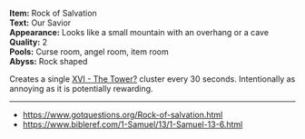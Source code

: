**Item:** Rock of Salvation
<br>
**Text:** Our Savior
<br>
**Appearance:** Looks like a small mountain with an overhang or a cave
<br>
**Quality:** 2
<br>
**Pools:** Curse room, angel room, item room
<br>
**Abyss:** Rock shaped

Creates a single [XVI - The Tower?](https://bindingofisaacrebirth.fandom.com/wiki/Cards_and_Runes#XVI_-_The_Tower?) cluster every 30 seconds.
Intentionally as annoying as it is potentially rewarding.

---

- https://www.gotquestions.org/Rock-of-salvation.html
- https://www.bibleref.com/1-Samuel/13/1-Samuel-13-6.html